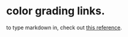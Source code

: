 

# color grading links.

to type markdown in, check out [this reference](https://www.markdownguide.org/cheat-sheet/).
<!--stackedit_data:
eyJoaXN0b3J5IjpbLTQzMjA0MTgwXX0=
-->